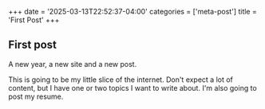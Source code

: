 +++
date = '2025-03-13T22:52:37-04:00'
categories = ['meta-post']
title = 'First Post'
+++

## First post

A new year, a new site and a new post.

This is going to be my little slice of the internet. Don't expect a lot of content,
but I have one or two topics I want to write about. I'm also going to post my resume.
